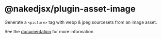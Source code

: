 # @nakedjsx/plugin-asset-image
Generate a `<picture>` tag with webp & jpeg sourcesets from an image asset.

See the [documentation](https://nakedjsx.org/documentation/#plugins-@nakedjsx-plugin-asset-image) for more information.